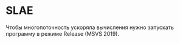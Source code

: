 # SLAE
Чтобы многопоточность ускоряла вычисления нужно запускать программу в режиме Release (MSVS 2019).
